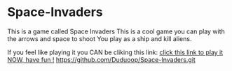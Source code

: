 # Space-Invaders
This is a game called Space Invaders
This is a cool game you can play with the arrows and space to shoot
You play as a ship and kill aliens.

If you feel like playing it you CAN be cliking this link:  <a href="http://htmlpreview.github.io/?https://github.com/Duduoop/Space-Invaders.git">click this link to play it NOW, have fun !</a>
https://github.com/Duduoop/Space-Invaders.git
